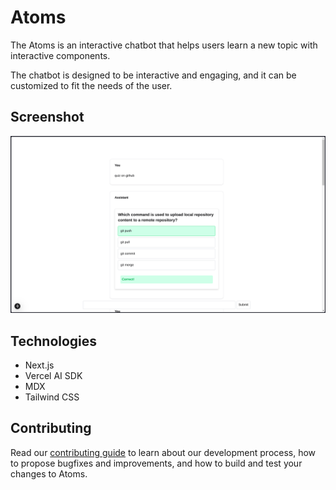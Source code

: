 # Atoms

The Atoms is an interactive chatbot that helps users learn a new topic with interactive components. 

The chatbot is designed to be interactive and engaging, and it can be customized to fit the needs of the user.

## Screenshot

![Screenshot](image.png)

## Technologies

- Next.js
- Vercel AI SDK
- MDX
- Tailwind CSS


## Contributing

Read our [contributing guide](CONTRIBUTING.md) to learn about our development process, how to propose bugfixes and improvements, and how to build and test your changes to Atoms.